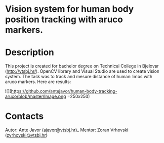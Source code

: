 # Vision system for human body position tracking with aruco markers.
# Description
This project is created for bachelor degree on Technical College in Bjelovar (http://vtsbj.hr/). OpenCV library and Visual Studio are used to create vision system. The task was to track and mesure distance of human limbs with aruco markers. Here are results:

 ![](https://github.com/antejavor/human-body-tracking-aruco/blob/master/Image.png =250x250)


# Contacts
Autor: Ante Javor (ajavor@vtsbj.hr)_
Mentor: Zoran Vrhovski (zvrhovski@vtsbj.hr)
